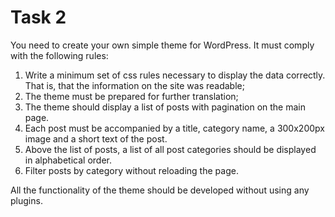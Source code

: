 # Task 2
You need to create your own simple theme for WordPress. It must comply with the following rules:
1. Write a minimum set of css rules necessary to display the data correctly. That is, that the information on the site was readable;
2. The theme must be prepared for further translation;
3. The theme should display a list of posts with pagination on the main page.
4. Each post must be accompanied by a title, category name, a 300x200px image and a short text of the post. 
5. Above the list of posts, a list of all post categories should be displayed in alphabetical order.
6. Filter posts by category without reloading the page.

All the functionality of the theme should be developed without using any plugins.
